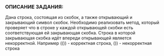 ### ОПИСАНИЕ ЗАДАНИЯ:
Дана строка, состоящая из скобок, а также открывающий и закрывающий символ скобок. 
Необходимо реализовать метод, который проверяет что в строке у каждой открывающей скобки есть соответствующая ей закрывающая скобка. Строка в которой закрывающая скобка идёт впереди открывающей является некорректной. Например (()) - корректная строка, ()) - некорректная строка